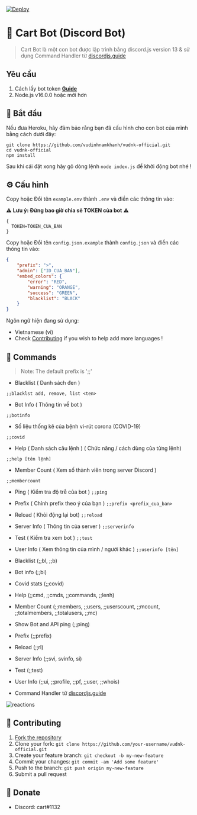 [![Deploy](https://www.herokucdn.com/deploy/button.svg)](https://heroku.com/deploy?template=https://github.com/vudinhnamkhanh/vudnk-music)

# 🤖 Cart Bot (Discord Bot)
> Cart Bot là một con bot được lập trình bằng discord.js version 13 & sử dụng Command Handler từ [discordjs.guide](https://discordjs.guide)

## Yêu cầu

1. Cách lấy bot token **[Guide](https://discordjs.guide/preparations/setting-up-a-bot-application.html#creating-your-bot)**
2. Node.js v16.0.0 hoặc mới hơn

## 🚀 Bắt đầu

Nếu đưa Heroku, hãy đảm bảo rằng bạn đã cấu hình cho con bot của mình bằng cách dưới đây: 

```
git clone https://github.com/vudinhnamkhanh/vudnk-official.git
cd vudnk-official
npm install
```

Sau khi cái đặt xong hãy gõ dòng lệnh `node index.js` để khởi động bot nhé !

## ⚙️ Cấu hình

Copy hoặc Đổi tên `example.env` thành `.env` và điền các thông tin vào:

⚠️ **Lưu ý: Đừng bao giờ chia sẻ TOKEN của bot** ⚠️

```env
{
  TOKEN=TOKEN_CUA_BAN
}
```
Copy hoặc Đổi tên `config.json.example` thành `config.json` và điền các thông tin vào:
```json
{
    "prefix": ">",
    "admin": ["ID_CUA_BAN"],
    "embed_colors": {
        "error": "RED",
        "warning": "ORANGE",
        "success": "GREEN",
        "blacklist": "BLACK"
    }
}
```

Ngôn ngữ hiện đang sử dụng:
- Vietnamese (vi)
- Check [Contributing](#-contributing) if you wish to help add more languages !

## 📝 Commands

> Note: The default prefix is ';;'

* Blacklist ( Danh sách đen )

`;;blacklst add, remove, list <ten>`

* Bot Info ( Thông tin về bot )

`;;botinfo`

* Số liệu thống kê của bệnh vi-rút corona (COVID-19)

`;;covid`

* Help ( Danh sách câu lệnh ) ( Chức năng / cách dùng của từng lệnh)

`;;help [tên lệnh]`

* Member Count ( Xem số thành viên trong server Discord )

`;;membercount`

* Ping ( Kiểm tra độ trễ của bot )
`;;ping`

* Prefix ( Chỉnh prefix theo ý của bạn )
`;;prefix <prefix_cua_ban>`

* Reload ( Khỏi động lại bot)
`;;reload`

* Server Info ( Thông tin của server )
`;;serverinfo`

* Test ( Kiểm tra xem bot )
`;;test`

* User Info ( Xem thông tin của mình / người khác )
`;;userinfo [tên]`

* Blacklist (;;bl, ;;b)
* Bot info (;;bi)
* Covid stats (;;covid)
* Help (;;cmd, ;;cmds, ;;commands, ;;lenh)
* Member Count (;;members, ;;users, ;;userscount, ;;mcount, ;;totalmembers, ;;totalusers, ;;mc)
* Show Bot and API ping (;;ping)
* Prefix (;;prefix)
* Reload (;;rl)
* Server Info (;;svi, svinfo, si)
* Test (;;test)
* User Info (;;ui, ;;profile, ;;pf, ;;user, ;;whois)
* Command Handler từ [discordjs.guide](https://discordjs.guide/)

![reactions](https://i.imgur.com/1l44qBc.png)

## 🤝 Contributing

1. [Fork the repository](https://github.com/vudinhnamkhanh/vudnk-official/fork)
2. Clone your fork: `git clone https://github.com/your-username/vudnk-official.git`
3. Create your feature branch: `git checkout -b my-new-feature`
4. Commit your changes: `git commit -am 'Add some feature'`
5. Push to the branch: `git push origin my-new-feature`
6. Submit a pull request

## 📝 Donate

* Discord: cart#1132

